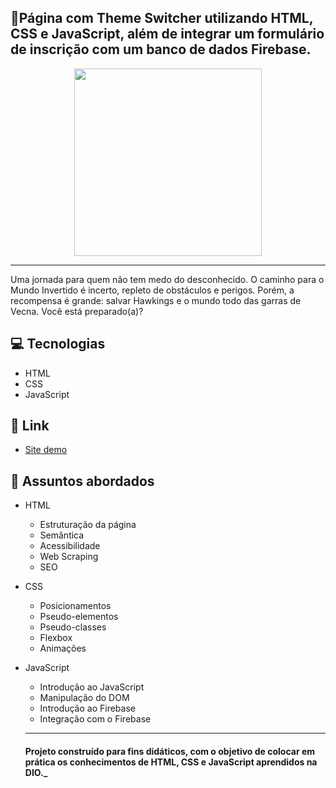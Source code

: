 ## 📌Página com Theme Switcher utilizando HTML, CSS e JavaScript, além de integrar um formulário de inscrição com um banco de dados Firebase.
<p align="center">
    <img width="300" src="https://micheleambrosio.github.io/semana-frontend-mundo-invertido/assets/images/banner/logo.svg">
</p>

-------

Uma jornada para quem não tem medo do desconhecido. O caminho para o Mundo Invertido é incerto, repleto de obstáculos e perigos. Porém, a recompensa é grande: salvar Hawkings e o mundo todo das garras de Vecna. Você está preparado(a)?

## 💻 Tecnologias
- HTML
- CSS
- JavaScript

## 🔗 Link
  - [Site demo](https://mundoinvertido-tan.vercel.app)

## 💬 Assuntos abordados
- HTML
    - Estruturação da página 
    - Semântica
    - Acessibilidade
    - Web Scraping
    - SEO
- CSS
    - Posicionamentos
    - Pseudo-elementos
    - Pseudo-classes
    - Flexbox
    - Animações 
- JavaScript
    - Introdução ao JavaScript
    - Manipulação do DOM
    - Introdução ao Firebase
    - Integração com o Firebase
    
    -------
    
    #### Projeto construído para fins didáticos, com o objetivo de colocar em prática os conhecimentos de HTML, CSS e JavaScript aprendidos na DIO._
